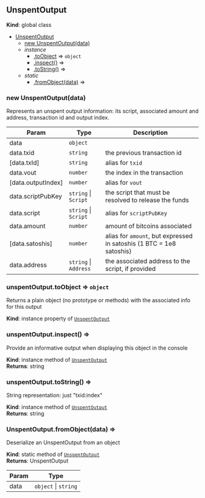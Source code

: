 <a name="UnspentOutput"></a>
## UnspentOutput
**Kind**: global class  

* [UnspentOutput](#UnspentOutput)
  * [new UnspentOutput(data)](#new_UnspentOutput_new)
  * _instance_
    * [.toObject](#UnspentOutput+toObject) ⇒ <code>object</code>
    * [.inspect()](#UnspentOutput+inspect) ⇒
    * [.toString()](#UnspentOutput+toString) ⇒
  * _static_
    * [.fromObject(data)](#UnspentOutput.fromObject) ⇒

<a name="new_UnspentOutput_new"></a>
### new UnspentOutput(data)
Represents an unspent output information: its script, associated amount and address,
transaction id and output index.


| Param | Type | Description |
| --- | --- | --- |
| data | <code>object</code> |  |
| data.txid | <code>string</code> | the previous transaction id |
| [data.txId] | <code>string</code> | alias for `txid` |
| data.vout | <code>number</code> | the index in the transaction |
| [data.outputIndex] | <code>number</code> | alias for `vout` |
| data.scriptPubKey | <code>string</code> &#124; <code>Script</code> | the script that must be resolved to release the funds |
| data.script | <code>string</code> &#124; <code>Script</code> | alias for `scriptPubKey` |
| data.amount | <code>number</code> | amount of bitcoins associated |
| [data.satoshis] | <code>number</code> | alias for `amount`, but expressed in satoshis (1 BTC = 1e8 satoshis) |
| data.address | <code>string</code> &#124; <code>Address</code> | the associated address to the script, if provided |

<a name="UnspentOutput+toObject"></a>
### unspentOutput.toObject ⇒ <code>object</code>
Returns a plain object (no prototype or methods) with the associated info for this output

**Kind**: instance property of <code>[UnspentOutput](#UnspentOutput)</code>  
<a name="UnspentOutput+inspect"></a>
### unspentOutput.inspect() ⇒
Provide an informative output when displaying this object in the console

**Kind**: instance method of <code>[UnspentOutput](#UnspentOutput)</code>  
**Returns**: string  
<a name="UnspentOutput+toString"></a>
### unspentOutput.toString() ⇒
String representation: just "txid:index"

**Kind**: instance method of <code>[UnspentOutput](#UnspentOutput)</code>  
**Returns**: string  
<a name="UnspentOutput.fromObject"></a>
### UnspentOutput.fromObject(data) ⇒
Deserialize an UnspentOutput from an object

**Kind**: static method of <code>[UnspentOutput](#UnspentOutput)</code>  
**Returns**: UnspentOutput  

| Param | Type |
| --- | --- |
| data | <code>object</code> &#124; <code>string</code> | 

